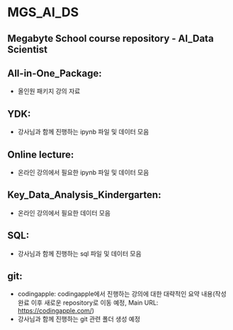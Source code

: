 # MGS_AI_DS
## Megabyte School course repository - AI_Data Scientist

## All-in-One_Package:
- 올인원 패키지 강의 자료

## YDK:
- 강사님과 함께 진행하는 ipynb 파일 및 데이터 모음

## Online lecture:
- 온라인 강의에서 필요한 ipynb 파일 및 데이터 모음

## Key_Data_Analysis_Kindergarten:
- 온라인 강의에서 필요한 데이터 모음

## SQL:
- 강사님과 함께 진행하는 sql 파일 및 데이터 모음

## git:
- codingapple: codingapple에서 진행하는 강의에 대한 대략적인 요약 내용(작성 완료 이후 새로운 repository로 이동 예정, Main URL: https://codingapple.com/)
- 강사님과 함께 진행하는 git 관련 폴더 생성 예정